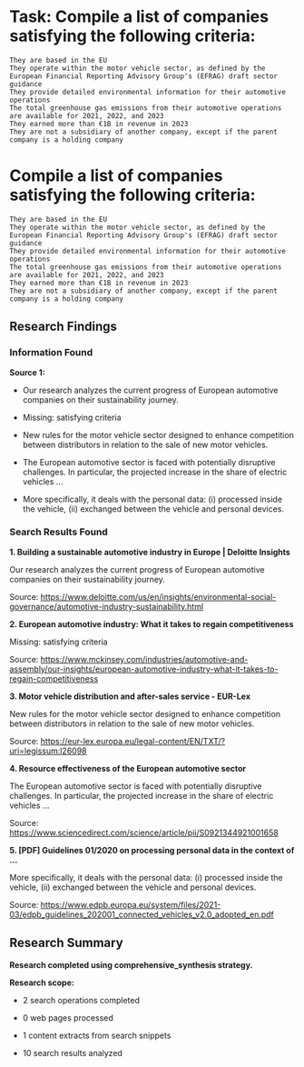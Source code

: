 # Task: Compile a list of companies satisfying the following criteria:
    They are based in the EU
    They operate within the motor vehicle sector, as defined by the European Financial Reporting Advisory Group's (EFRAG) draft sector guidance
    They provide detailed environmental information for their automotive operations
    The total greenhouse gas emissions from their automotive operations are available for 2021, 2022, and 2023
    They earned more than €1B in revenue in 2023
    They are not a subsidiary of another company, except if the parent company is a holding company

# Compile a list of companies satisfying the following criteria:
    They are based in the EU
    They operate within the motor vehicle sector, as defined by the European Financial Reporting Advisory Group's (EFRAG) draft sector guidance
    They provide detailed environmental information for their automotive operations
    The total greenhouse gas emissions from their automotive operations are available for 2021, 2022, and 2023
    They earned more than €1B in revenue in 2023
    They are not a subsidiary of another company, except if the parent company is a holding company

## Research Findings

### Information Found

**Source 1:**

- Our research analyzes the current progress of European automotive companies on their sustainability journey.

- Missing: satisfying criteria

- New rules for the motor vehicle sector designed to enhance competition between distributors in relation to the sale of new motor vehicles.

- The European automotive sector is faced with potentially disruptive challenges. In particular, the projected increase in the share of electric vehicles ...

- More specifically, it deals with the personal data: (i) processed inside the vehicle, (ii) exchanged between the vehicle and personal devices.



### Search Results Found

**1. Building a sustainable automotive industry in Europe | Deloitte Insights**

Our research analyzes the current progress of European automotive companies on their sustainability journey.

Source: https://www.deloitte.com/us/en/insights/environmental-social-governance/automotive-industry-sustainability.html



**2. European automotive industry: What it takes to regain competitiveness**

Missing: satisfying criteria

Source: https://www.mckinsey.com/industries/automotive-and-assembly/our-insights/european-automotive-industry-what-it-takes-to-regain-competitiveness



**3. Motor vehicle distribution and after-sales service - EUR-Lex**

New rules for the motor vehicle sector designed to enhance competition between distributors in relation to the sale of new motor vehicles.

Source: https://eur-lex.europa.eu/legal-content/EN/TXT/?uri=legissum:l26098



**4. Resource effectiveness of the European automotive sector**

The European automotive sector is faced with potentially disruptive challenges. In particular, the projected increase in the share of electric vehicles ...

Source: https://www.sciencedirect.com/science/article/pii/S0921344921001658



**5. [PDF] Guidelines 01/2020 on processing personal data in the context of ...**

More specifically, it deals with the personal data: (i) processed inside the vehicle, (ii) exchanged between the vehicle and personal devices.

Source: https://www.edpb.europa.eu/system/files/2021-03/edpb_guidelines_202001_connected_vehicles_v2.0_adopted_en.pdf



## Research Summary

**Research completed using comprehensive_synthesis strategy.**


**Research scope:**

- 2 search operations completed

- 0 web pages processed

- 1 content extracts from search snippets

- 10 search results analyzed
